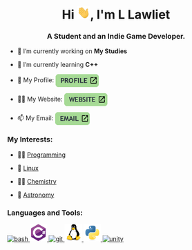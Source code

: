 <h1 align="center">Hi <img src="assets/Hi.gif" width="30px" height="30px">, I'm L Lawliet</h1>
<h3 align="center">A Student and an Indie Game Developer.</h3>

- 🔭 I’m currently working on **My Studies**

- 🌱 I’m currently learning **C++**

- 👤 My Profile: [<img align="center" src="assets/profile.png" width="100px" height="30px">](https://l6174.is-a.dev)

- 👨‍💻 My Website: [<img align="center" src="assets/website.png" width="100px" height="30px">](https://acepiregames.tk)

- 📫 My Email: [<img align="center" src="assets/email.png" width="80px" height="30px">](mailto:l.lawliet6174@gmail.com)


<h3 align="left">My Interests:</h3>

- 👨‍💻 [Programming](https://reddit.com/r/programming)

- 🐧 [Linux](https://reddit.com/r/linux)

- 👨‍🔬 [Chemistry](https://reddit.com/r/chemistry)

- 🔭 [Astronomy](https://reddit.com/r/space)

<h3 align="left">Languages and Tools:</h3>
<p align="left"> <a href="https://www.gnu.org/software/bash/" target="_blank" rel="noreferrer"> <img src="https://www.vectorlogo.zone/logos/gnu_bash/gnu_bash-icon.svg" alt="bash" width="40" height="40"/> </a> <a href="https://www.w3schools.com/cs/" target="_blank" rel="noreferrer"> <img src="https://raw.githubusercontent.com/devicons/devicon/master/icons/csharp/csharp-original.svg" alt="csharp" width="40" height="40"/> </a> <a href="https://git-scm.com/" target="_blank" rel="noreferrer"> <img src="https://www.vectorlogo.zone/logos/git-scm/git-scm-icon.svg" alt="git" width="40" height="40"/> </a> <a href="https://www.linux.org/" target="_blank" rel="noreferrer"> <img src="https://raw.githubusercontent.com/devicons/devicon/master/icons/linux/linux-original.svg" alt="linux" width="40" height="40"/> </a> <a href="https://www.python.org" target="_blank" rel="noreferrer"> <img src="https://raw.githubusercontent.com/devicons/devicon/master/icons/python/python-original.svg" alt="python" width="40" height="40"/> </a> <a href="https://unity.com/" target="_blank" rel="noreferrer"> <img src="https://www.vectorlogo.zone/logos/unity3d/unity3d-icon.svg" alt="unity" width="40" height="40"/> </a> </p>
